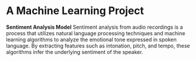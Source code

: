 # A Machine Learning Project
**Sentiment Analysis Model**
Sentiment analysis from audio recordings is a process that utilizes natural language processing techniques and machine learning algorithms to analyze the emotional tone expressed in spoken language.
By extracting features such as intonation, pitch, and tempo, these algorithms infer the underlying sentiment of the speaker. 
